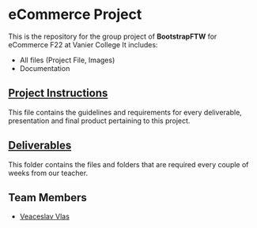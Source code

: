 # eCommerce Project

This is the repository for the group project of **BootstrapFTW** for eCommerce F22 at Vanier College
It includes:

- All files (Project File, Images)
- Documentation

## [Project Instructions](Project_Instructions.pdf)
This file contains the guidelines and requirements for every deliverable, presentation and final product pertaining to this project.

## [Deliverables](/Deliverables)
This folder contains the files and folders that are required every couple of weeks from our teacher.

## Team Members
- [Veaceslav Vlas](https://github.com/vlasslavic)
